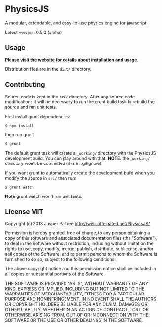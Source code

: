 # PhysicsJS

A modular, extendable, and easy-to-use physics engine for javascript.

Latest version: 0.5.2 (alpha)

## Usage

**Please [visit the website](http://wellcaffeinated.net/PhysicsJS/) for
details about installation and usage**.

Distribution files are in the `dist/` directory.

## Contributing

Source code is kept in the `src/` directory. After any source code
modifications it will be necessary to run the grunt build task to
rebuild the source and run unit tests.

First install grunt dependencies:

    $ npm install

then run grunt

    $ grunt

The default grunt task will create a `_working/` directory with the
PhysicsJS development build. You can play around with that. 
**NOTE**: the `_working/` directory won't be committed
(it is in .gitignore).

If you want grunt to automatically create the development build
when you modify the source in `src/` then run:

    $ grunt watch

**Note** grunt watch won't run unit tests.

## License MIT

Copyright (c) 2013 Jasper Palfree http://wellcaffeinated.net/PhysicsJS/

Permission is hereby granted, free of charge, to any person obtaining
a copy of this software and associated documentation files (the
"Software"), to deal in the Software without restriction, including
without limitation the rights to use, copy, modify, merge, publish,
distribute, sublicense, and/or sell copies of the Software, and to
permit persons to whom the Software is furnished to do so, subject to
the following conditions:

The above copyright notice and this permission notice shall be
included in all copies or substantial portions of the Software.

THE SOFTWARE IS PROVIDED "AS IS", WITHOUT WARRANTY OF ANY KIND,
EXPRESS OR IMPLIED, INCLUDING BUT NOT LIMITED TO THE WARRANTIES OF
MERCHANTABILITY, FITNESS FOR A PARTICULAR PURPOSE AND
NONINFRINGEMENT. IN NO EVENT SHALL THE AUTHORS OR COPYRIGHT HOLDERS BE
LIABLE FOR ANY CLAIM, DAMAGES OR OTHER LIABILITY, WHETHER IN AN ACTION
OF CONTRACT, TORT OR OTHERWISE, ARISING FROM, OUT OF OR IN CONNECTION
WITH THE SOFTWARE OR THE USE OR OTHER DEALINGS IN THE SOFTWARE.
